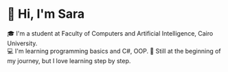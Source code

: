 # 👋 Hi, I'm Sara  

🎓 I'm a student at Faculty of Computers and Artificial Intelligence, Cairo University.  
💻 I'm learning programming basics and C#, OOP.
🌱 Still at the beginning of my journey, but I love learning step by step.
